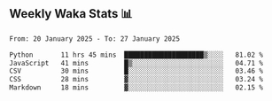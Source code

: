 ## Weekly Waka Stats 📊
<!--START_SECTION:waka-->

```txt
From: 20 January 2025 - To: 27 January 2025

Python       11 hrs 45 mins  ████████████████████▒░░░░   81.02 %
JavaScript   41 mins         █▒░░░░░░░░░░░░░░░░░░░░░░░   04.71 %
CSV          30 mins         █░░░░░░░░░░░░░░░░░░░░░░░░   03.46 %
CSS          28 mins         ▓░░░░░░░░░░░░░░░░░░░░░░░░   03.24 %
Markdown     18 mins         ▓░░░░░░░░░░░░░░░░░░░░░░░░   02.15 %
```

<!--END_SECTION:waka-->

<!--

Here are some ideas to get you started:

- 🔭 I’m currently working on (way to add branches committed on)
- 🌱 I’m currently learning Web Frameworks and Machine Learning! (Lisp, JS (react & angular), Python, and __)
- 💬 Ask me about ...
- 📫 How to reach me: 
- 😄 Pronouns: He/Him/His
- ⚡ Fun fact: ...

that-recsys-lab
-->
